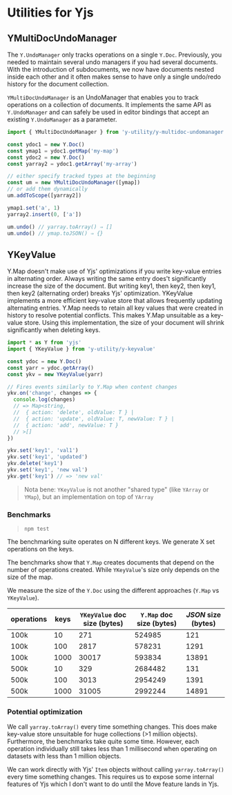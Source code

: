 
# Utilities for Yjs

## YMultiDocUndoManager

The `Y.UndoManager` only tracks operations on a single `Y.Doc`. Previously, you needed to maintain several undo managers if you had several documents. With the introduction of subdocuments, we now have documents nested inside each other and it often makes sense to have only a single undo/redo history for the document collection.

`YMultiDocUndoManager` is an UndoManager that enables you to track operations on a collection of documents. It implements the same API as `Y.UndoManager` and can safely be used in editor bindings that accept an existing `Y.UndoManager` as a parameter.

```js
import { YMultiDocUndoManager } from 'y-utility/y-multidoc-undomanager'

const ydoc1 = new Y.Doc()
const ymap1 = ydoc1.getMap('my-map')
const ydoc2 = new Y.Doc()
const yarray2 = ydoc1.getArray('my-array')

// either specify tracked types at the beginning
const um = new YMultiDocUndoManager([ymap])
// or add them dynamically
um.addToScope([yarray2])

ymap1.set('a', 1)
yarray2.insert(0, ['a'])

um.undo() // yarray.toArray() ⇒ []
um.undo() // ymap.toJSON() ⇒ {}
```

## YKeyValue

Y.Map doesn't make use of Yjs' optimizations if you write key-value entries in alternating order. Always writing the same entry does't significantly increase the size of the document. But writing key1, then key2, then key1, then key2 (alternating order) breaks Yjs' optimization.
YKeyValue implements a more efficient key-value store that allows frequently updating alternating entries.
Y.Map needs to retain all key values that were created in history to resolve potential conflicts. This makes Y.Map unsuitable as a
key-value store. Using this implementation, the size of your document will shrink significantly when deleting keys.

```js
import * as Y from 'yjs'
import { YKeyValue } from 'y-utility/y-keyvalue'

const ydoc = new Y.Doc()
const yarr = ydoc.getArray()
const ykv = new YKeyValue(yarr)

// Fires events similarly to Y.Map when content changes
ykv.on('change', changes => {
  console.log(changes)
  // => Map<string,
  //  { action: 'delete', oldValue: T } | 
  //  { action: 'update', oldValue: T, newValue: T } | 
  //  { action: 'add', newValue: T }
  // >[]
})

ykv.set('key1', 'val1')
ykv.set('key1', 'updated')
ykv.delete('key1')
ykv.set('key1', 'new val')
ykv.get('key1') // => 'new val'
```

> Nota bene: `YKeyValue` is not another "shared type" (like `YArray` or `YMap`), but an implementation on top of `YArray`

### Benchmarks
> `npm test`

The benchmarking suite operates on N different keys. We generate X set operations on
the keys.

The benchmarks show that `Y.Map` creates documents that depend on the number of operations created. While `YKeyValue`'s size only depends on the size of the map.

We measure the size of the `Y.Doc` using the different approaches (`Y.Map` vs `YKeyValue`).

| operations | keys | `YKeyValue` doc size (bytes) | `Y.Map` doc size (bytes) | *JSON* size (bytes) |
|-- |-- | -- | -- | -- |
| 100k | 10 | 271 | 524985 | 121 |
| 100k | 100 | 2817 | 578231 | 1291 |
| 100k | 1000 | 30017 | 593834 | 13891 |
| 500k | 10 | 329 | 2684482 | 131 |
| 500k | 100 | 3013 | 2954249 | 1391 |
| 500k | 1000 | 31005 | 2992244 | 14891 |

### Potential optimization

We call `yarray.toArray()` every time something changes. This does make key-value store unsuitable for huge collections (>1 million objects). Furthermore, the benchmarks take quite some time. However, each operation individually still takes less than 1 millisecond when operating on datasets with less than 1 million objects.

We can work directly with Yjs' `Item` objects without calling `yarray.toArray()` every time something changes. This requires us to expose some internal features of Yjs which I don't want to do until the Move feature lands in Yjs.
